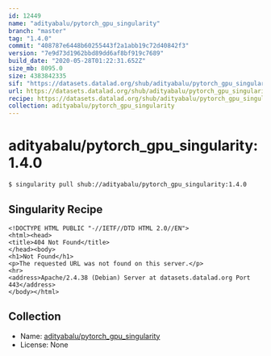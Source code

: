 ```yaml
---
id: 12449
name: "adityabalu/pytorch_gpu_singularity"
branch: "master"
tag: "1.4.0"
commit: "408787e6448b60255443f2a1abb19c72d40842f3"
version: "7e9d73d1962bbd89dd6af8bf919c7689"
build_date: "2020-05-28T01:22:31.652Z"
size_mb: 8095.0
size: 4383842335
sif: "https://datasets.datalad.org/shub/adityabalu/pytorch_gpu_singularity/1.4.0/2020-05-28-408787e6-7e9d73d1/7e9d73d1962bbd89dd6af8bf919c7689.sif"
url: https://datasets.datalad.org/shub/adityabalu/pytorch_gpu_singularity/1.4.0/2020-05-28-408787e6-7e9d73d1/
recipe: https://datasets.datalad.org/shub/adityabalu/pytorch_gpu_singularity/1.4.0/2020-05-28-408787e6-7e9d73d1/Singularity
collection: adityabalu/pytorch_gpu_singularity
---
```


# adityabalu/pytorch_gpu_singularity:1.4.0

```bash
$ singularity pull shub://adityabalu/pytorch_gpu_singularity:1.4.0
```

## Singularity Recipe

```singularity
<!DOCTYPE HTML PUBLIC "-//IETF//DTD HTML 2.0//EN">
<html><head>
<title>404 Not Found</title>
</head><body>
<h1>Not Found</h1>
<p>The requested URL was not found on this server.</p>
<hr>
<address>Apache/2.4.38 (Debian) Server at datasets.datalad.org Port 443</address>
</body></html>
```

## Collection

 - Name: [adityabalu/pytorch_gpu_singularity](https://github.com/adityabalu/pytorch_gpu_singularity)
 - License: None

